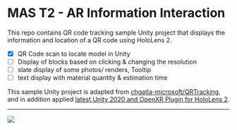 MAS T2 - AR Information Interaction
===

This repo contains QR code tracking sample Unity project that displays the information and location of a QR code using HoloLens 2.

- [x] QR Code scan to locate model in Unity
- [ ] Display of blocks based on clicking & changing the resolution
- [ ] slate display of some photos/ renders, Tooltip
- [ ] text display with material quantity & estimation time

This sample Unity project is adapted from [chgatla-microsoft/QRTracking](https://github.com/chgatla-microsoft/QRTracking), and in addition applied [latest Unity 2020 and OpenXR Plugin for HoloLens 2](https://docs.microsoft.com/en-us/windows/mixed-reality/develop/unity/openxr-getting-started).

---

![](Screenshot.png)